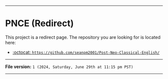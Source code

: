 
***

# PNCE (Redirect)

This project is a redirect page. The repository you are looking for is located here:

- [:octocat: `https://github.com/seanpm2001/Post-Neo-Classical-English/`](https://github.com/seanpm2001/Post-Neo-Classical-English/)

***

**File version:** `1 (2024, Saturday, June 29th at 11:15 pm PST)`

***
